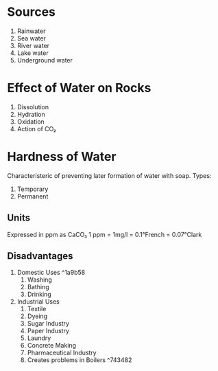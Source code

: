 # Sources
1. Rainwater
2. Sea water
3. River water
4. Lake water
5. Underground water

# Effect of Water on Rocks
1. Dissolution
2. Hydration
3. Oxidation
4. Action of CO₂

# Hardness of Water
Characteristeric of preventing later formation of water with soap.
Types:
1. Temporary
2. Permanent
## Units
Expressed in ppm as CaCO₃
1 ppm = 1mg/l = 0.1°French = 0.07°Clark

## Disadvantages
1. Domestic Uses ^1a9b58
	1. Washing
	2. Bathing
	3. Drinking
2. Industrial Uses
	1. Textile
	2. Dyeing
	3. Sugar Industry
	4. Paper Industry
	5. Laundry
	6. Concrete Making
	7. Pharmaceutical Industry
	8. Creates problems in Boilers ^743482